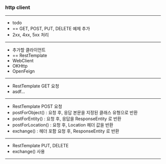 ### http client

---
- todo
- == GET, POST, PUT, DELETE 예제 추가
- 2xx, 4xx, 5xx 처리

---
- 추가할 클라이언트
- == RestTemplate
- WebClient
- OKHttp
- OpenFeign

---
- RestTemplate GET 요청
- asdf...

---
- RestTemplate POST 요청
- postForObject() : 요청 후, 응답 본문을 지정된 클래스 유형으로 반환
- postForEntity() : 요청 후, 응답을 ResponseEntity 로 반환
- postForLocation() : 요청 후, Location 헤더 값을 반환
- exchange() : 헤더 포함 요청 후, ResponseEntity 로 반환

---
- RestTemplate PUT, DELETE
- exchange() 사용

---



